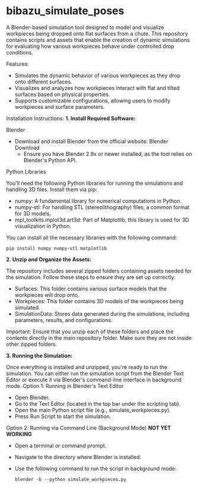 
# bibazu_simulate_poses

A Blender-based simulation tool designed to model and visualize workpieces being dropped onto flat surfaces from a chute. This repository contains scripts and assets that enable the creation of dynamic simulations for evaluating how various workpieces behave under controlled drop conditions.

Features:
+ Simulates the dynamic behavior of various workpieces as they drop onto different surfaces.
+ Visualizes and analyzes how workpieces interact with flat and tilted surfaces based on physical properties.
+ Supports customizable configurations, allowing users to modify workpieces and surface parameters.

Installation Instructions:
__1. Install Required Software:__

Blender
+ Download and install Blender from the official website: Blender Download
  + Ensure you have Blender 2.9x or newer installed, as the tool relies on Blender's Python API.

Python Libraries

You'll need the following Python libraries for running the simulations and handling 3D files. Install them via pip:

+ numpy: A fundamental library for numerical computations in Python.
+ numpy-stl: For handling STL (stereolithography) files, a common format for 3D models.
+ mpl_toolkits.mplot3d.art3d: Part of Matplotlib, this library is used for 3D visualization in Python.

You can install all the necessary libraries with the following command:

    pip install numpy numpy-stl matplotlib

__2. Unzip and Organize the Assets:__

The repository includes several zipped folders containing assets needed for the simulation. Follow these steps to ensure they are set up correctly:

+ Surfaces: This folder contains various surface models that the workpieces will drop onto.
+ Workpieces: This folder contains 3D models of the workpieces being simulated.
+ SimulationData: Stores data generated during the simulations, including parameters, results, and configurations.

Important: Ensure that you unzip each of these folders and place the contents directly in the main repository folder. Make sure they are not inside other zipped folders.

__3. Running the Simulation:__

Once everything is installed and unzipped, you're ready to run the simulation. You can either run the simulation script from the Blender Text Editor or execute it via Blender's command-line interface in background mode.
Option 1: Running in Blender's Text Editor

+ Open Blender.
+ Go to the Text Editor (located in the top bar under the scripting tab).
+ Open the main Python script file (e.g., simulate_workpieces.py).
+ Press Run Script to start the simulation.

Option 2: Running via Command Line (Background Mode) __NOT YET WORKING__

+ Open a terminal or command prompt.
+ Navigate to the directory where Blender is installed.
+ Use the following command to run the script in background mode:

      blender -b --python simulate_workpieces.py

